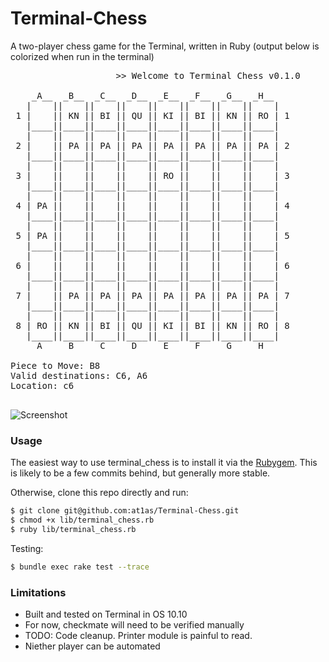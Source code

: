 Terminal-Chess
==============

A two-player chess game for the Terminal, written in Ruby (output below is colorized when run in the terminal)
<pre>
					>> Welcome to Terminal Chess v0.1.0

    _A__  _B__  _C__  _D__  _E__  _F__  _G__  _H__
   |    ||    ||    ||    ||    ||    ||    ||    |
 1 |    || KN || BI || QU || KI || BI || KN || RO | 1
   |____||____||____||____||____||____||____||____|
   |    ||    ||    ||    ||    ||    ||    ||    |
 2 |    || PA || PA || PA || PA || PA || PA || PA | 2
   |____||____||____||____||____||____||____||____|
   |    ||    ||    ||    ||    ||    ||    ||    |
 3 |    ||    ||    ||    || RO ||    ||    ||    | 3
   |____||____||____||____||____||____||____||____|
   |    ||    ||    ||    ||    ||    ||    ||    |
 4 | PA ||    ||    ||    ||    ||    ||    ||    | 4
   |____||____||____||____||____||____||____||____|
   |    ||    ||    ||    ||    ||    ||    ||    |
 5 | PA ||    ||    ||    ||    ||    ||    ||    | 5
   |____||____||____||____||____||____||____||____|
   |    ||    ||    ||    ||    ||    ||    ||    |
 6 |    ||    ||    ||    ||    ||    ||    ||    | 6
   |____||____||____||____||____||____||____||____|
   |    ||    ||    ||    ||    ||    ||    ||    |
 7 |    || PA || PA || PA || PA || PA || PA || PA | 7
   |____||____||____||____||____||____||____||____|
   |    ||    ||    ||    ||    ||    ||    ||    |
 8 | RO || KN || BI || QU || KI || BI || KN || RO | 8
   |____||____||____||____||____||____||____||____|
     A     B     C     D     E     F     G     H

Piece to Move: B8
Valid destinations: C6, A6
Location: c6

</pre>

![Screenshot](http://at1as.github.io/github_repo_assets/terminal_chess.jpg)

 
### Usage
The easiest way to use terminal_chess is to install it via the [Rubygem](https://rubygems.org/gems/terminal_chess). This is likely to be a few commits behind, but generally more stable.

Otherwise, clone this repo directly and run:
```bash 
$ git clone git@github.com:at1as/Terminal-Chess.git
$ chmod +x lib/terminal_chess.rb
$ ruby lib/terminal_chess.rb
```

Testing:

```bash
$ bundle exec rake test --trace
```

### Limitations
* Built and tested on Terminal in OS 10.10
* For now, checkmate will need to be verified manually
* TODO: Code cleanup. Printer module is painful to read.
* Niether player can be automated
